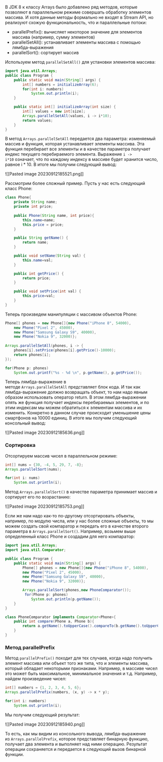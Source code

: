 В JDK 8 к классу Arrays было добавлено ряд методов, которые позволяют в параллельном режиме совершать обработку элементов массива. И хотя данные методы формально не входят в Stream API, но реализуют схожую функциональность, что и параллельные потоки:

- parallelPrefix(): вычисляет некоторое значение для элементов массива (например, сумму элементов)
- parallelSetAll(): устанавливает элементы массива с помощью лямбда-выражения
- parallelSort(): сортирует массив

Используем метод `parallelSetAll()` для установки элементов массива:

```Java
import java.util.Arrays;
public class Program {
    public static void main(String[] args) {
        int[] numbers = initializeArray(6);
        for(int i: numbers)
            System.out.println(i);
    }

    public static int[] initializeArray(int size) {
        int[] values = new int[size];
        Arrays.parallelSetAll(values, i -> i*10);
        return values;
    }
}
```

В метод `Arrays.parallelSetAll` передается два параметра: изменяемый массив и функция, которая устанавливает элементы массива. Эта функция перебирает все элементы и в качестве параметра получает индекс текущего перебираемого элемента. Выражение `i -> i*10` означает, что по каждому индексу в массиве будет хранится число, равное i * 10. В итоге мы получим следующий вывод:

![[Pasted image 20230912185521.png]]

Рассмотрим более сложный пример. Пусть у нас есть следующий класс Phone:

```Java
class Phone{
    private String name;
    private int price;
    
    public Phone(String name, int price){
        this.name=name;
        this.price = price;
    }

    public String getName() {
        return name;
    }

    public void setName(String val) {
        this.name=val;
    }

    public int getPrice() {
        return price;
    }

    public void setPrice(int val) {
        this.price=val;
    }
}
```

Теперь произведем манипуляции с массивом объектов Phone:

```Java
Phone[] phones = new Phone[]{new Phone("iPhone 8", 54000),
    new Phone("Pixel 2", 45000),
    new Phone("Samsung Galaxy S9", 40000),
    new Phone("Nokia 9", 32000)};
    
Arrays.parallelSetAll(phones, i -> {
    phones[i].setPrice(phones[i].getPrice()-10000);
    return phones[i];
});

for(Phone p: phones)
    System.out.printf("%s - %d \n", p.getName(), p.getPrice());
```

Теперь лямбда-выражение в методе `Arrays.parallelSetAll` представляет блок кода. И так как лямбда-выражение должно возвращать объект, то нам надо явным образом использовать оператор return. В этом лямбда-выражении опять же функция получает индексы перебираемых элементов, и по этим индексам мы можем обратиться к элементам массива и их изменить. Конкретно в данном случае происходит уменьшение цены смартфонов на 10000 единиц. В итоге мы получим следующий консольный вывод:

![[Pasted image 20230912185636.png]]

### Сортировка

Отсортируем массив чисел в параллельном режиме:

```Java
int[] nums = {30, -4, 5, 29, 7, -8};
Arrays.parallelSort(nums);

for(int i: nums)
    System.out.println(i);
```

Метод `Arrays.parallelSort()` в качестве параметра принимает массив и сортирует его по возрастанию:

![[Pasted image 20230912185753.png]]

Если же нам надо как-то по-другому отсортировать объекты, например, по модулю числа, или у нас более сложные объекты, то мы можем создать свой компаратор и передать его в качестве второго параметра в `Arrays.parallelSort()`. Например, возьмем выше определенный класс Phone и создадим для него компаратор:

```Java
import java.util.Arrays;
import java.util.Comparator;

public class Program {
    public static void main(String[] args) {
        Phone[] phones = new Phone[]{new Phone("iPhone 8", 54000),
        new Phone("Pixel 2", 45000),
        new Phone("Samsung Galaxy S9", 40000),
        new Phone("Nokia 9", 32000)};

        Arrays.parallelSort(phones,new PhoneComparator());
         for(Phone p: phones)
            System.out.println(p.getName());
    }
}

class PhoneComparator implements Comparator<Phone>{
    public int compare(Phone a, Phone b){
        return a.getName().toUpperCase().compareTo(b.getName().toUpperCase());
    }
}
```

### Метод parallelPrefix

Метод `parallelPrefix()` походит для тех случаев, когда надо получить элемент массива или объект того же типа, что и элементы массива, который обладает некоторыми признаками. Например, в массиве чисел это может быть максимальное, минимальное значения и т.д. Например, найдем произведение чисел:

```Java
int[] numbers = {1, 2, 3, 4, 5, 6};
Arrays.parallelPrefix(numbers, (x, y) -> x * y);

for(int i: numbers)
    System.out.println(i);
```

Мы получим следующий результат:

![[Pasted image 20230912185940.png]]

То есть, как мы видим из консольного вывода, лямбда-выражение из `Arrays.parallelPrefix`, которое представляет бинарную функцию, получает два элемента и выполняет над ними операцию. Результат операции сохраняется и передается в следующий вызов бинарной функции.
